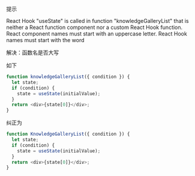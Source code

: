 提示 

React Hook "useState" is called in function "knowledgeGalleryList" that is neither a React function component nor a custom React Hook function. React component names must start with an uppercase letter. React Hook names must start with the word

解决：函数名是否大写

如下
```js
function knowledgeGalleryList({ condition }) {
  let state;
  if (condition) {
    state = useState(initialValue);
  }
  return <div>{state[0]}</div>;
}
```
纠正为
```js
function KnowledgeGalleryList({ condition }) {
  let state;
  if (condition) {
    state = useState(initialValue);
  }
  return <div>{state[0]}</div>;
}
```